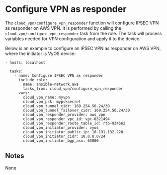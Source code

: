 # Configure VPN as responder
The `cloud_vpn/configure_vpn_responder` function will configure IPSEC VPN as responder
on AWS VPN.
It is performed by calling the `cloud_vpn/configure_vpn_responder` task from the role.
The task will process variables needed for VPN configuration and apply it to the device.

Below is an example to configure an IPSEC VPN as responder on AWS VPN, where
the initiator is VyOS device:

```
- hosts: localhost

  tasks:
    - name: Configure IPSEC VPN as responder
      include_role:
        name: ansible-network.aws
        tasks_from: cloud_vpn/configure_vpn_responder
      vars:
        cloud_vpn_name: myvpn
        cloud_vpn_psk: mypsksecret
        cloud_vpn_tunnel_cidr: 169.254.56.24/30
        cloud_vpn_tunnel_failover_cidr: 169.254.56.24/30
        cloud_vpn_responder_provider: aws_vpn
        cloud_vpn_responder_vpc_id: vpc-0321494
        cloud_vpn_responder_route_table_id: rtb-934562
        cloud_vpn_initiator_provider: vyos
        cloud_vpn_initiator_public_ip: 18.191.132.220
        cloud_vpn_initiator_cidr: 10.0.0.0/24
        cloud_vpn_initiator_bgp_asn: 65000
```

## Notes
None
